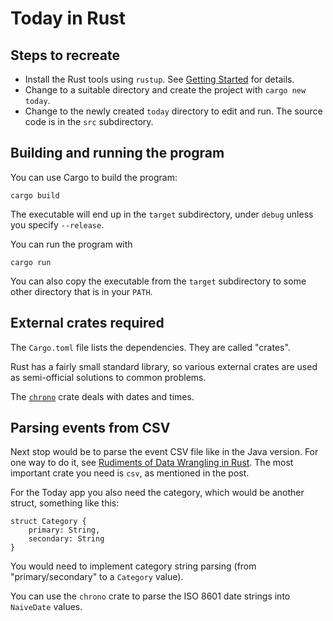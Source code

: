 # Today in Rust

## Steps to recreate

* Install the Rust tools using `rustup`. See [Getting Started](https://www.rust-lang.org/learn/get-started) for details.
* Change to a suitable directory and create the project
with `cargo new today`.
* Change to the newly created `today` directory to edit and run.
The source code is in the `src` subdirectory.

## Building and running the program

You can use Cargo to build the program:

    cargo build

The executable will end up in the `target` subdirectory,
under `debug` unless you specify `--release`.

You can run the program with

    cargo run

You can also copy the executable from the `target` subdirectory
to some other directory that is in your `PATH`.

## External crates required

The `Cargo.toml` file lists the dependencies. They are called "crates".

Rust has a fairly small standard library, so various external crates
are used as semi-official solutions to common problems.

The [`chrono`](https://crates.io/crates/chrono) crate deals with dates and times.

## Parsing events from CSV

Next stop would be to parse the event CSV file like in the 
Java version. For one way to do it, see [Rudiments of Data Wrangling in Rust](https://dev.solita.fi/2021/09/03/rudiments-of-data-wrangling-in-rust.html). The most important crate you need is `csv`, as mentioned in the
post.

For the Today app you also need the category, which would be another
struct, something like this:

    struct Category {
        primary: String,
        secondary: String
    }

You would need to implement category string parsing (from "primary/secondary" to a `Category` value).

You can use the `chrono` crate to parse the ISO 8601 date strings
into `NaiveDate` values.
